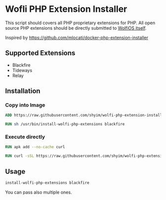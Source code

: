 # Wofli PHP Extension Installer

This script should covers all PHP proprietary extensions for PHP. All open source PHP extensions should be directly submitted to [WolfiOS itself](https://github.com/wolfi-dev/os).

Inspired by https://github.com/mlocati/docker-php-extension-installer

## Supported Extensions

- Blackfire
- Tideways
- Relay

## Installation

### Copy into Image

```dockerfile
ADD https://raw.githubusercontent.com/shyim/wolfi-php-extension-installer/main/install-wolfi-php-extensions /usr/bin/install-wolfi-php-extensions

RUN sh /usr/bin/install-wolfi-php-extensions blackfire
```

### Execute directly

```dockerfile
RUN apk add --no-cache curl

RUN curl -sSL https://raw.githubusercontent.com/shyim/wolfi-php-extension-installer/main/install-wolfi-php-extensions | sh -s blackfire
```


## Usage

```bash
install-wolfi-php-extensions blackfire
```

You can pass also multiple ones.


